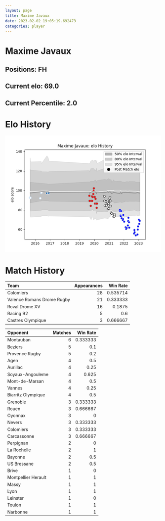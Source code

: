 ```yaml
---  
layout: page  
title: Maxime Javaux  
date: 2023-02-02 19:05:19.692473  
categories: player  
---
```

# Maxime Javaux

## Positions: FH

## Current elo: 69.0

## Current Percentile: 2.0

# Elo History


![elo history](history_MaximeJavaux.png)
# Match History


| Team                       |   Appearances |   Win Rate |
|:---------------------------|--------------:|-----------:|
| Colomiers                  |            28 |   0.535714 |
| Valence Romans Drome Rugby |            21 |   0.333333 |
| Roval Drome XV             |            16 |   0.1875   |
| Racing 92                  |             5 |   0.6      |
| Castres Olympique          |             3 |   0.666667 |

| Opponent            |   Matches |   Win Rate |
|:--------------------|----------:|-----------:|
| Montauban           |         6 |   0.333333 |
| Beziers             |         5 |   0.1      |
| Provence Rugby      |         5 |   0.2      |
| Agen                |         4 |   0.5      |
| Aurillac            |         4 |   0.25     |
| Soyaux-Angouleme    |         4 |   0.625    |
| Mont-de-Marsan      |         4 |   0.5      |
| Vannes              |         4 |   0.25     |
| Biarritz Olympique  |         4 |   0.5      |
| Grenoble            |         3 |   0.333333 |
| Rouen               |         3 |   0.666667 |
| Oyonnax             |         3 |   0        |
| Nevers              |         3 |   0.333333 |
| Colomiers           |         3 |   0.333333 |
| Carcassonne         |         3 |   0.666667 |
| Perpignan           |         2 |   0        |
| La Rochelle         |         2 |   1        |
| Bayonne             |         2 |   0.5      |
| US Bressane         |         2 |   0.5      |
| Brive               |         1 |   0        |
| Montpellier Herault |         1 |   1        |
| Massy               |         1 |   1        |
| Lyon                |         1 |   1        |
| Leinster            |         1 |   0        |
| Toulon              |         1 |   1        |
| Narbonne            |         1 |   1        |